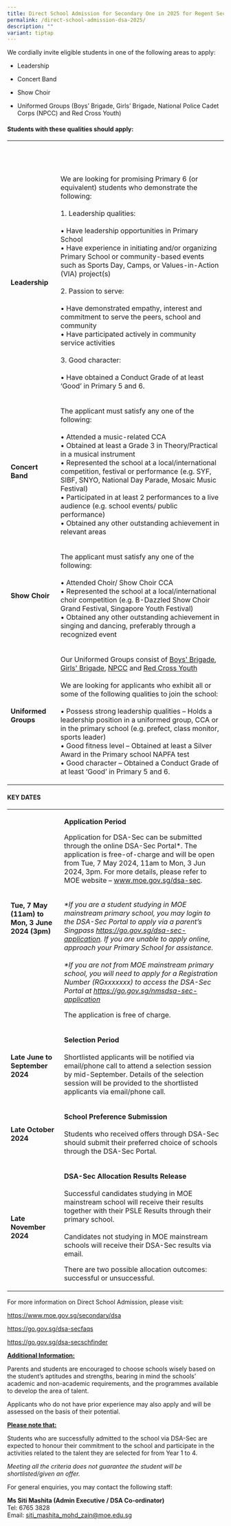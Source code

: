 ```yaml
---
title: Direct School Admission for Secondary One in 2025 for Regent Secondary School
permalink: /direct-school-admission-dsa-2025/
description: ""
variant: tiptap
---
```

<p>We cordially invite eligible students in one of the following areas to
apply:</p>
<ul data-tight="true" class="tight">
<li>
<p>Leadership</p>
</li>
<li>
<p>Concert Band</p>
</li>
<li>
<p>Show Choir</p>
</li>
<li>
<p>Uniformed Groups (Boys’ Brigade, Girls’ Brigade, National Police Cadet
Corps (NPCC) and Red Cross Youth)</p>
</li>
</ul>
<h4>Students with these qualities should apply:</h4>
<table style="minWidth: 50px">
<colgroup>
<col>
<col>
</colgroup>
<tbody>
<tr>
<th rowspan="1" colspan="1">
<p>&nbsp;</p>
</th>
<th rowspan="1" colspan="1">
<p>&nbsp;</p>
</th>
</tr>
<tr>
<td rowspan="1" colspan="1">
<p><strong>Leadership</strong>
</p>
</td>
<td rowspan="1" colspan="1">
<p>We are looking for promising Primary 6 (or equivalent) students who demonstrate
the following:
<br>
<br>1. Leadership qualities:
<br>
<br>• Have leadership opportunities in Primary School
<br>• Have experience in initiating and/or organizing Primary School or community-based
events such as Sports Day, Camps, or Values-in-Action (VIA) project(s)
<br>
<br>2. Passion to serve:
<br>
<br>• Have demonstrated empathy, interest and commitment to serve the peers,
school and community
<br>• Have participated actively in community service activities
<br>
<br>3. Good character:
<br>
<br>• Have obtained a Conduct Grade of at least ‘Good’ in Primary 5 and 6.</p>
</td>
</tr>
<tr>
<td rowspan="1" colspan="1">
<p><strong>Concert Band</strong>
</p>
</td>
<td rowspan="1" colspan="1">
<p>The applicant must satisfy any one of the following:
<br>
<br>• Attended a music-related CCA
<br>• Obtained at least a Grade 3 in Theory/Practical in a musical instrument
<br>• Represented the school at a local/international competition, festival
or performance (e.g. SYF, SIBF, SNYO, National Day Parade, Mosaic Music
Festival)
<br>• Participated in at least 2 performances to a live audience (e.g. school
events/ public performance)
<br>• Obtained any other outstanding achievement in relevant areas</p>
</td>
</tr>
<tr>
<td rowspan="1" colspan="1">
<p><strong>Show Choir</strong>
</p>
</td>
<td rowspan="1" colspan="1">
<p>The applicant must satisfy any one of the following:
<br>
<br>• Attended Choir/ Show Choir CCA
<br>• Represented the school at a local/international choir competition (e.g.
B-Dazzled Show Choir Grand Festival, Singapore Youth Festival)
<br>• Obtained any other outstanding achievement in singing and dancing, preferably
through a recognized event</p>
</td>
</tr>
<tr>
<td rowspan="1" colspan="1">
<p><strong>Uniformed Groups</strong>
</p>
</td>
<td rowspan="1" colspan="1">
<p>Our Uniformed Groups consist of <a href="https://www.regentsec.moe.edu.sg/co-curricular-activities/uniformed-groups/boys-brigade/" rel="noopener noreferrer nofollow" target="_blank">Boys' Brigade</a>,
<a href="https://www.regentsec.moe.edu.sg/co-curricular-activities/uniformed-groups/girls-brigade/" rel="noopener noreferrer nofollow" target="_blank">Girls' Brigade</a>, <u>NPCC</u> and <u>Red Cross Youth</u> 
<br>
<br>We are looking for applicants who exhibit all or some of the following
qualities to join the school:
<br>
<br>• Possess strong leadership qualities – Holds a leadership position in
a uniformed group, CCA or in the primary school (e.g. prefect, class monitor,
sports leader)
<br>• Good fitness level – Obtained at least a Silver Award in the Primary
school NAPFA test
<br>• Good character – Obtained a Conduct Grade of at least ‘Good’ in Primary
5 and 6.</p>
</td>
</tr>
</tbody>
</table>
<h4><strong>KEY DATES</strong></h4>
<table style="minWidth: 50px">
<colgroup>
<col>
<col>
</colgroup>
<tbody>
<tr>
<td rowspan="1" colspan="1">
<p><strong>Tue, 7 May (11am) to Mon, 3 June 2024 (3pm)</strong>
</p>
</td>
<td rowspan="1" colspan="1">
<p><strong>Application Period</strong>
<br>
</p>
<p>Application for DSA-Sec can be submitted through the online DSA-Sec Portal*.
The application is free-of-charge and will be open from Tue, 7 May 2024,
11am to Mon, 3 Jun 2024, 3pm. For more details, please refer to MOE website
– <a href="https://www.moe.gov.sg/secondary/dsa" rel="noopener noreferrer nofollow" target="_blank">www.moe.gov.sg/dsa-sec</a>.</p>
<p>
<br><em>*If you are a student studying in MOE mainstream primary school, you may login to the DSA-Sec Portal to apply via a parent’s Singpass <a href="https://go.gov.sg/dsa-sec-application" rel="noopener noreferrer nofollow" target="_blank">https://go.gov.sg/dsa-sec-application</a>. If you are unable to apply online, approach your Primary School for assistance.</em> 
<br>
<br><em>*If you are not from MOE mainstream primary school, you will need to apply for a Registration Number (RGxxxxxxx) to access the DSA-Sec Portal at&nbsp;<a href="https://go.gov.sg/nmsdsa-sec-application" rel="noopener noreferrer nofollow" target="_blank">https://go.gov.sg/nmsdsa-sec-application</a></em>
</p>
<p></p>
<p>The application is free of charge.</p>
</td>
</tr>
<tr>
<td rowspan="1" colspan="1">
<p><strong>Late June to September 2024</strong>
</p>
</td>
<td rowspan="1" colspan="1">
<p><strong>Selection Period</strong> 
<br>
<br>Shortlisted applicants will be notified via email/phone call to attend
a selection session by mid-September. Details of the selection session
will be provided to the shortlisted applicants via email/phone call.</p>
</td>
</tr>
<tr>
<td rowspan="1" colspan="1">
<p><strong>Late October 2024</strong>
</p>
</td>
<td rowspan="1" colspan="1">
<p><strong>School Preference Submission</strong> 
<br>
<br>Students who received offers through DSA-Sec should submit their preferred
choice of schools through the DSA-Sec Portal.</p>
</td>
</tr>
<tr>
<td rowspan="1" colspan="1">
<p><strong>Late November 2024</strong>
</p>
</td>
<td rowspan="1" colspan="1">
<p><strong>DSA-Sec Allocation Results Release</strong> 
<br>
<br>Successful candidates studying in MOE mainstream school will receive their
results together with their PSLE Results through their primary school.
<br>
<br>Candidates not studying in MOE mainstream schools will receive their DSA-Sec
results via email.</p>
<p></p>
<p>There are two possible allocation outcomes: successful or unsuccessful.</p>
</td>
</tr>
</tbody>
</table>
<p>For more information on Direct School Admission, please visit:</p>
<p><a href="https://www.moe.gov.sg/secondary/dsa" rel="noopener noreferrer nofollow" target="_blank">https://www.moe.gov.sg/secondary/dsa</a> 
</p>
<p><a href="https://go.gov.sg/dsa-secfaqs" rel="noopener noreferrer nofollow" target="_blank">https://go.gov.sg/dsa-secfaqs</a>
</p>
<p><a href="https://go.gov.sg/dsa-secschfinder" rel="noopener noreferrer nofollow" target="_blank">https://go.gov.sg/dsa-secschfinder</a>
</p>
<p></p>
<p><strong><u>Additional Information:</u></strong>
</p>
<p>Parents and students are encouraged to choose schools wisely based on
the student’s aptitudes and strengths, bearing in mind the schools’ academic
and non-academic requirements, and the programmes available to develop
the area of talent.</p>
<p></p>
<p>Applicants who do not have prior experience may also apply and will be
assessed on the basis of their potential.</p>
<p></p>
<p><strong><u>Please note that:</u></strong>
</p>
<p>Students who are successfully admitted to the school via DSA-Sec are expected
to honour their commitment to the school and participate in the activities
related to the talent they are selected for from Year 1 to 4.</p>
<p></p>
<p><em>Meeting all the criteria does not guarantee the student will be shortlisted/given an offer.</em>
</p>
<p></p>
<p>For general enquiries, you may contact the following staff:</p>
<p><strong>Ms Siti Mashita (Admin Executive / DSA Co-ordinator)</strong> 
<br>Tel: 6765 3828
<br>Email: <a href="mailto:siti_mashita_mohd_zain@moe.edu.sg" rel="noopener noreferrer nofollow" target="_blank">siti_mashita_mohd_zain@moe.edu.sg</a>
</p>